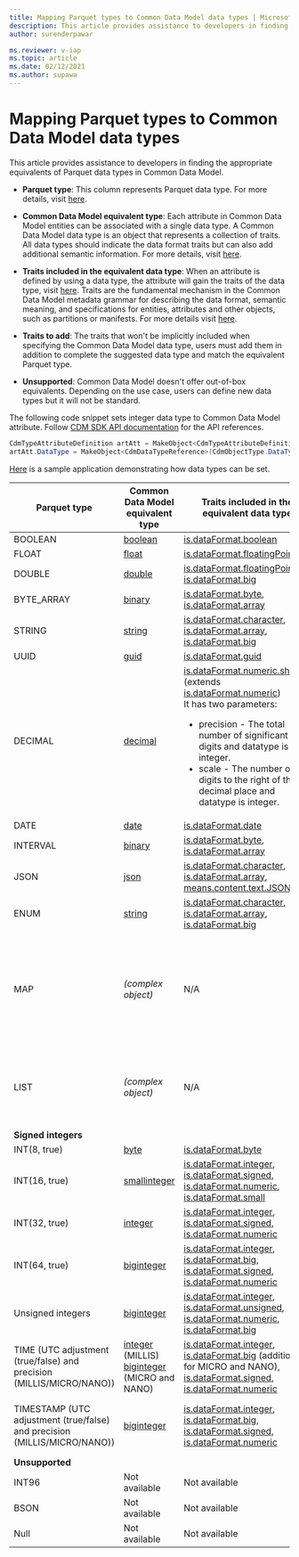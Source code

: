 ```yaml
---
title: Mapping Parquet types to Common Data Model data types | Microsoft Docs
description: This article provides assistance to developers in finding the appropriate equivalents of Parquet data types in Common Data Model.
author: surenderpawar

ms.reviewer: v-iap
ms.topic: article
ms.date: 02/12/2021
ms.author: supawa
---
```


# Mapping Parquet types to Common Data Model data types

This article provides assistance to developers in finding the appropriate equivalents of Parquet data types in Common Data Model.

- **Parquet type**: This column represents Parquet data type. For more details, visit [here](https://github.com/apache/parquet-format/blob/master/LogicalTypes.md).
- **Common Data Model equivalent type**: Each attribute in Common Data Model entities can be associated with a single data type. A Common Data Model data type is an object that represents a collection of traits. All data types should indicate the data format traits but can also add additional semantic information. For more details, visit [here](logical-definitions.md#the-datatype-object).
- **Traits included in the equivalent data type**: When an attribute is defined by using a data type, the attribute will gain the traits of the data type, visit [here](logical-definitions.md#the-datatype-object). Traits are the fundamental mechanism in the Common Data Model metadata grammar for describing the data format, semantic meaning, and specifications for entities, attributes and other objects, such as partitions or manifests. For more details visit [here](trait-concepts-and-use-cases.md).
- **Traits to add**: The traits that won't be implicitly included when specifying the Common Data Model data type, users must add them in addition to complete the suggested data type and match the equivalent Parquet type.

- **Unsupported**: Common Data Model doesn't offer out-of-box equivalents. Depending on the use case, users can define new data types but it will not be standard.

The following code snippet sets integer data type to Common Data Model attribute. Follow [CDM SDK API documentation](../1.0om/api-reference/api-reference.md) for the API references.  

```csharp
CdmTypeAttributeDefinition artAtt = MakeObject<CdmTypeAttributeDefinition>(CdmObjectType.TypeAttributeDef, "count"); 
artAtt.DataType = MakeObject<CdmDataTypeReference>(CdmObjectType.DataTypeRef, "integer", true); 
```
[Here](../samples.md#customize-entities) is a sample application demonstrating how data types can be set.

Parquet type | Common Data Model equivalent type | Traits included in the equivalent data type | Traits to add
-------|----|-------|-----
BOOLEAN | [boolean](list-of-datatypes.md#boolean) | [is.dataFormat.boolean](list-of-traits.md#isdataformatboolean) | N/A
FLOAT   | [float](list-of-datatypes.md#float) |  [is.dataFormat.floatingPoint](list-of-traits.md#isdataformatfloatingpoint)| N/A
DOUBLE  | [double](list-of-datatypes.md#double) |  [is.dataFormat.floatingPoint](list-of-traits.md#isdataformatfloatingpoint), <br>[is.dataFormat.big](list-of-traits.md#isdataformatbig)| N/A
BYTE_ARRAY | [binary](list-of-datatypes.md#binary) | [is.dataFormat.byte](list-of-traits.md#isdataformatbyte), <br>[is.dataFormat.array](list-of-traits.md#isdataformatarray)| N/A
STRING | [string](list-of-datatypes.md#string) | [is.dataFormat.character](list-of-traits.md#isdataformatcharacter), <br>[is.dataFormat.array](list-of-traits.md#isdataformatarray),<br>[is.dataFormat.big](list-of-traits.md#isdataformatbig)| N/A
UUID | [guid](list-of-datatypes.md#guid) | [is.dataFormat.guid](list-of-traits.md#isdataformatguid)| N/A
DECIMAL | [decimal](list-of-datatypes.md#decimal) | [is.dataFormat.numeric.shaped](list-of-traits.md#isdataformatnumericshaped) (extends [is.dataFormat.numeric](list-of-traits.md#isdataformatnumeric))<br>It has two parameters: <UL><LI>precision - The total number of significant digits and datatype is an integer.</LI><LI>scale - The number of digits to the right of the decimal place and datatype is integer. | N/A
DATE | [date](list-of-datatypes.md#date) | [is.dataFormat.date](list-of-traits.md#isdataformatdate)| N/A
INTERVAL | [binary](list-of-datatypes.md#binary) | [is.dataFormat.byte](list-of-traits.md#isdataformatbyte), <br>[is.dataFormat.array](list-of-traits.md#isdataformatarray)| N/A
JSON | [json](list-of-datatypes.md#json) | [is.dataFormat.character](list-of-traits.md#isdataformatcharacter), <br>[is.dataFormat.array](list-of-traits.md#isdataformatarray),<br>[means.content.text.JSON](list-of-traits.md#meanscontenttextjson)| N/A
ENUM | [string](list-of-datatypes.md#string) | [is.dataFormat.character](list-of-traits.md#isdataformatcharacter), <br>[is.dataFormat.array](list-of-traits.md#isdataformatarray), <br>[is.dataFormat.big](list-of-traits.md#isdataformatbig)| N/A
MAP | *(complex object)* | N/A | Structured Resolution Form: <br>[is.dataFormat.map](list-of-traits.md#isdataformatmap), <br>[is.dataFormat.maspKey](list-of-traits.md#isdataformatmapkey), <br>[is.dataFormat.mapValue](list-of-traits.md#isdataformatmapvalue) <br>Non-structured Resolution Form; <br>[indicates.expansionInfo.mapKey](list-of-traits.md#indicatesexpansioninfomapkey), <br>[indicates.expansionInfo.mapValue](list-of-traits.md#hasexpansioninfomapvalue) <br><br> For a detailed description and use cases refer to [this page](./projections/map-and-array-types.md#map-type).
LIST | *(complex object)* | N/A | Structured Resolution Form: <br>[is.dataFormat.list](list-of-traits.md#isdataformatlist) <br>Non-structured Resolution Form: <br>[has.expansionInfo.list](list-of-traits.md#hasexpansioninfolist) <br><br> For a detailed description and use cases refer to [this page](./projections/map-and-array-types.md#array-type).
**Signed integers** | |
INT(8, true) | [byte](list-of-datatypes.md#byte) | [is.dataFormat.byte](list-of-traits.md#isdataformatbyte)| N/A
INT(16, true) | [smallinteger](list-of-datatypes.md#smallinteger) | [is.dataFormat.integer](list-of-traits.md#isdataformatinteger), <br>[is.dataFormat.signed](list-of-traits.md#isdataformatsigned), <br>[is.dataFormat.numeric](list-of-traits.md#isdataformatnumeric), <br>[is.dataFormat.small](list-of-traits.md#isdataformatsmall)| N/A
INT(32, true) | [integer](list-of-datatypes.md#integer) | [is.dataFormat.integer](list-of-traits.md#isdataformatinteger), <br>[is.dataFormat.signed](list-of-traits.md#isdataformatsigned), <br>[is.dataFormat.numeric](list-of-traits.md#isdataformatnumeric)| N/A
INT(64, true) | [biginteger](list-of-datatypes.md#biginteger) | [is.dataFormat.integer](list-of-traits.md#isdataformatinteger), <br>[is.dataFormat.big](list-of-traits.md#isdataformatbig), <br>[is.dataFormat.signed](list-of-traits.md#isdataformatsigned), <br>[is.dataFormat.numeric](list-of-traits.md#isdataformatnumeric)| N/A
Unsigned integers | [biginteger](list-of-datatypes.md#biginteger) | [is.dataFormat.integer](list-of-traits.md#isdataformatinteger), <br>[is.dataFormat.unsigned](list-of-traits.md#isdataformatunsigned), <br>[is.dataFormat.numeric](list-of-traits.md#isdataformatnumeric), <br>[is.dataFormat.big](list-of-traits.md#isdataformatbig)| N/A
TIME (UTC adjustment (true/false) and precision (MILLIS/MICRO/NANO)) | [integer](list-of-datatypes.md#integer) (MILLIS) <br>[biginteger](list-of-datatypes.md#biginteger) (MICRO and NANO)  | [is.dataFormat.integer](list-of-traits.md#isdataformatinteger), <br>[is.dataFormat.big](list-of-traits.md#isdataformatbig) (additional for MICRO and NANO), <br>[is.dataFormat.signed](list-of-traits.md#isdataformatsigned), <br>[is.dataFormat.numeric](list-of-traits.md#isdataformatnumeric) | Only one of the listed traits below should be used: <br>[means.time.parquet.milli](list-of-traits.md#meanstimeparquetmilli), <br>[means.time.parquet.micro](list-of-traits.md#meanstimeparquetmicro), <br>[means.time.parquet.nano](list-of-traits.md#meanstimeparquetnano)
TIMESTAMP (UTC adjustment (true/false) and precision (MILLIS/MICRO/NANO)) | [biginteger](list-of-datatypes.md#biginteger) | [is.dataFormat.integer](list-of-traits.md#isdataformatinteger), <br>[is.dataFormat.big](list-of-traits.md#isdataformatbig), <br>[is.dataFormat.signed](list-of-traits.md#isdataformatsigned), <br>[is.dataFormat.numeric](list-of-traits.md#isdataformatnumeric) | Only one of the listed traits below should be used: <br>[means.timestamp.parquet.milli](list-of-traits.md#meanstimestampparquetmilli), <br>[means.timestamp.parquet.micro](list-of-traits.md#meanstimestampparquetmicro), <br>[means.timestamp.parquet.nano](list-of-traits.md#meanstimestampparquetnano)
**Unsupported** | |
INT96 | Not available | Not available | Not available 
BSON | Not available | Not available | Not available 
Null | Not available | Not available| Not available 
